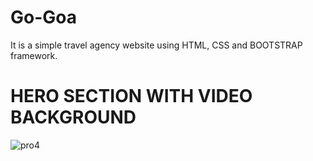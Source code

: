 # Go-Goa
It is a simple travel agency website using HTML, CSS and BOOTSTRAP framework.

# HERO SECTION WITH VIDEO BACKGROUND
![pro4](https://user-images.githubusercontent.com/38237718/214850876-40adbc8d-e900-4c22-a9ac-6d4a7d142aac.jpg)
